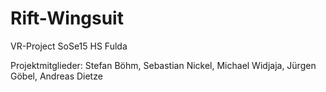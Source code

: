 # Rift-Wingsuit
VR-Project SoSe15 HS Fulda

Projektmitglieder:
Stefan Böhm,
Sebastian Nickel,
Michael Widjaja,
Jürgen Göbel,
Andreas Dietze
